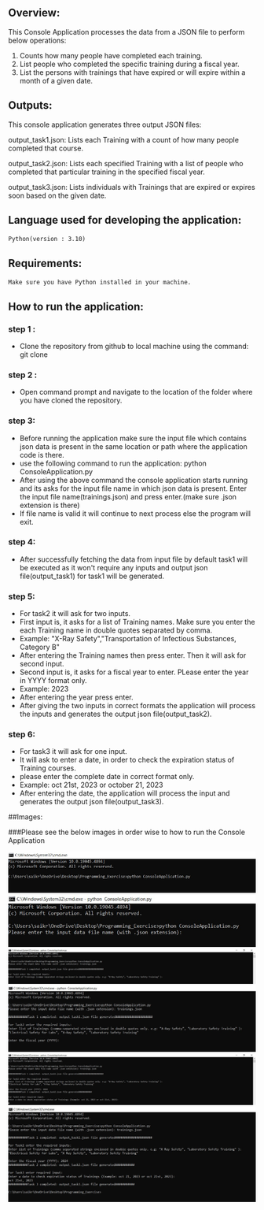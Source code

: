 ## Overview:

This Console Application processes the data from a JSON file to perform below operations:

1. Counts how many people have completed each training.
2. List people who completed the specific training during a fiscal year.
3. List the persons with trainings that have expired or will expire within a month of a given date.


## Outputs:

This console application generates three output JSON files:

output_task1.json:  Lists each Training with a count of how many people completed that course.

output_task2.json: Lists each  specified Training  with a list of people who completed that particular training in the specified fiscal year.

output_task3.json: Lists individuals with Trainings that are expired or expires soon based on the given date.

## Language used for developing the application:
    Python(version : 3.10)


## Requirements:

    Make sure you have Python installed in your machine.


## How to run the application:

### step 1 : 

* Clone the repository from github to local machine using the command: git clone <url>

### step 2 : 

* Open command prompt and navigate to the location of the folder where you have cloned the repository.

### step 3:

* Before running the application make sure the input file which contains json data is present in the same location or path where the application code is there.
* use the following command to run the application:   python ConsoleApplication.py
* After using the above command the console application starts running and its asks for the input file name in which json data is present. Enter the input file name(trainings.json) and press enter.(make sure .json extension is there)
* If file name is valid it will continue to next process else the program will exit.

### step 4:

* After successfully fetching the data from input file by default task1 will be executed as it    won't require any inputs and output json file(output_task1) for task1 will be generated.

### step 5:

* For task2 it will ask for two inputs.
* First input is, it asks for a list of Training names. Make sure you enter the each Training name  in double quotes separated by comma.
* Example: "X-Ray Safety","Transportation of Infectious Substances, Category B"
* After entering the Training names then press enter. Then it will ask for second input.
* Second input is, it asks for a fiscal year to enter. PLease enter the year in YYYY format only.
* Example: 2023
* After entering the year press enter.
* After giving the two inputs in correct formats the application will process the inputs and generates the output json file(output_task2).

### step 6:
* For task3 it will ask for one input.
* It will ask to enter a date, in order to check the expiration status of Training courses.
* please enter the complete date in correct format only.
*  Example: oct 21st, 2023  or  october 21, 2023
* After entering the date, the application will process the input and generates the output json file(output_task3).
		
		
##Images:

###Please see the below images in order wise to how to run the Console Application

![image 1](images/1.jpg)
![image 2](images/2.jpg)
![image 3](images/3.jpg)
![image 4](images/4.jpg)
![image 5](images/5.jpg)
![image 6](images/6.jpg)